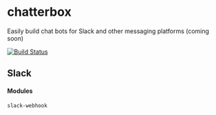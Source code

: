 
# chatterbox

Easily build chat bots for Slack and other messaging platforms (coming soon) 

[![Build Status](https://travis-ci.org/Mustard/chatterbox.svg?branch=master)](https://travis-ci.org/Mustard/chatterbox)

## Slack

#### Modules

`slack-webhook` 